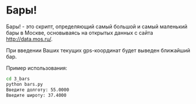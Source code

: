 # Бары!

Бары! - это скрипт, определяющий самый большой и самый маленький бары в 
Москве, основываясь на открытых данных с сайта http://data.mos.ru/.

При введении Ваших текущих gps-координат будет выведен ближайший бар.

Пример использования:
```sh
cd 3_bars
python bars.py
Введите долготу: 55.0000
Введите широту: 37.4000
```
